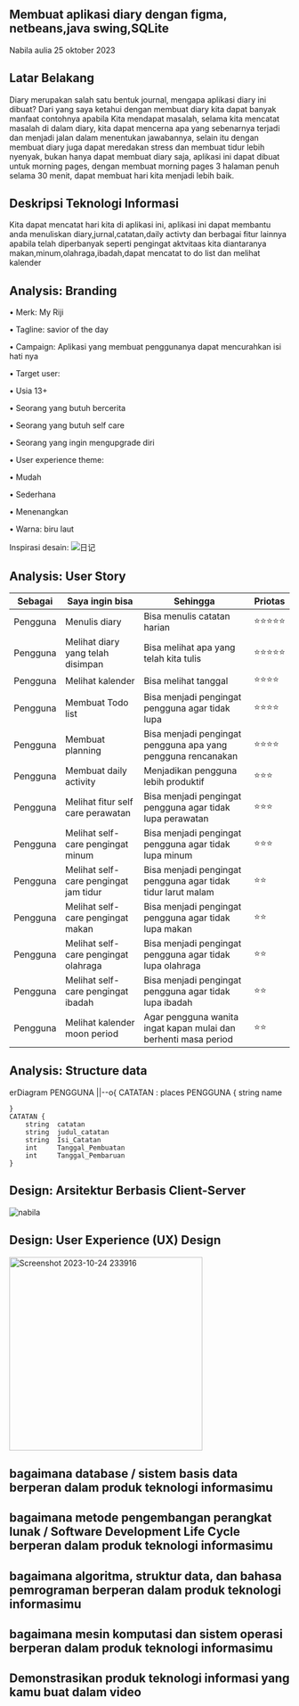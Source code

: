 ## Membuat aplikasi diary dengan figma, netbeans,java swing,SQLite

Nabila aulia 25 oktober 2023

## Latar Belakang
Diary merupakan salah satu bentuk journal, mengapa aplikasi diary ini dibuat? Dari yang saya ketahui dengan membuat diary kita dapat banyak manfaat contohnya apabila Kita mendapat masalah, selama kita mencatat masalah di dalam diary, kita dapat mencerna apa yang sebenarnya terjadi dan menjadi jalan dalam menentukan jawabannya, selain itu dengan membuat diary juga dapat meredakan stress dan membuat tidur lebih nyenyak, bukan hanya dapat membuat diary saja, aplikasi ini dapat dibuat untuk morning pages, dengan membuat morning pages 3 halaman penuh selama 30 menit, dapat membuat hari kita menjadi lebih baik.

## Deskripsi Teknologi Informasi

Kita dapat mencatat hari kita di aplikasi ini, aplikasi ini dapat membantu anda menuliskan diary,jurnal,catatan,daily activty dan berbagai fitur lainnya apabila telah diperbanyak seperti pengingat aktvitaas kita diantaranya makan,minum,olahraga,ibadah,dapat mencatat to do list dan melihat kalender

## Analysis: Branding

•	Merk: My Riji

•	Tagline: savior of the day

•	Campaign: Aplikasi yang membuat penggunanya dapat mencurahkan isi hati nya

•	Target user: 

•	Usia 13+

•	Seorang yang butuh bercerita

•	Seorang yang butuh self care

•	Seorang yang ingin mengupgrade diri

•	User experience theme:

•	Mudah

•	Sederhana

•	Menenangkan

•	Warna: biru laut

Inspirasi desain:
![日记](https://github.com/nabilaaulia15/membuatteknologiinformasi/assets/144403573/783d8c4b-f468-4cb6-9a52-21fd4dff4452)

## Analysis: User Story

| Sebagai | Saya ingin bisa | Sehingga | Priotas |
|---------|---------|---------|---------|
|Pengguna |Menulis diary |Bisa menulis catatan harian|⭐⭐⭐⭐⭐|
|Pengguna |Melihat diary yang telah disimpan|Bisa melihat apa yang telah kita tulis|⭐⭐⭐⭐⭐|
|Pengguna |Melihat kalender|Bisa melihat tanggal|⭐⭐⭐⭐|
|Pengguna |Membuat Todo list|Bisa menjadi pengingat pengguna agar tidak lupa|⭐⭐⭐⭐|
|Pengguna |Membuat planning|Bisa menjadi pengingat pengguna apa yang pengguna rencanakan|⭐⭐⭐⭐|
|Pengguna |Membuat daily activity|Menjadikan pengguna lebih produktif|⭐⭐⭐|
|Pengguna |Melihat fitur self care perawatan|Bisa menjadi pengingat pengguna agar tidak lupa perawatan|⭐⭐⭐|
|Pengguna |Melihat self-care pengingat minum|Bisa menjadi pengingat pengguna agar tidak lupa minum|⭐⭐⭐|
|Pengguna |Melihat self-care pengingat jam tidur|Bisa menjadi pengingat pengguna agar tidak tidur larut malam|⭐⭐|
|Pengguna |Melihat self-care pengingat makan|Bisa menjadi pengingat pengguna agar tidak lupa makan|⭐⭐|
|Pengguna |Melihat self-care pengingat olahraga|Bisa menjadi pengingat pengguna agar tidak lupa olahraga|⭐⭐|
|Pengguna |Melihat self-care pengingat ibadah|Bisa menjadi pengingat pengguna agar tidak lupa ibadah|⭐⭐|
|Pengguna |Melihat kalender moon period|Agar pengguna wanita ingat kapan mulai dan berhenti masa period|⭐⭐|

## Analysis: Structure data

erDiagram
    PENGGUNA ||--o{ CATATAN : places
    PENGGUNA {
        string name
       
    }
    CATATAN {
        string  catatan
        string  judul_catatan
        string  Isi_Catatan
        int     Tanggal_Pembuatan
        int     Tanggal_Pembaruan
    }


## Design: Arsitektur Berbasis Client-Server

![nabila](https://github.com/nabilaaulia15/membuatteknologiinformasi/assets/144403573/96f7d546-6387-4bdb-bf47-2a41a748fe9e)

## Design: User Experience (UX) Design

<img width="347" alt="Screenshot 2023-10-24 233916" src="https://github.com/nabilaaulia15/membuatteknologiinformasi/assets/144403573/1bd3b081-f759-48a0-b459-851c60e1f832">

## bagaimana database / sistem basis data berperan dalam produk teknologi informasimu

## bagaimana metode pengembangan perangkat lunak / Software Development Life Cycle berperan dalam produk teknologi informasimu

## bagaimana algoritma, struktur data, dan bahasa pemrograman berperan dalam produk teknologi informasimu

## bagaimana mesin komputasi dan sistem operasi berperan dalam produk teknologi informasimu

## Demonstrasikan produk teknologi informasi yang kamu buat dalam video







